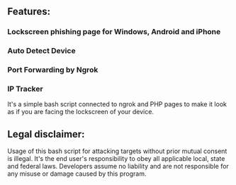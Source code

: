 ## Features:

### Lockscreen phishing page for Windows, Android and iPhone
### Auto Detect Device
### Port Forwarding by Ngrok
### IP Tracker

It's a simple bash script connected to ngrok and PHP pages to make it look as if you are facing the lockscreen of your device.

## Legal disclaimer:

Usage of this bash script for attacking targets without prior mutual consent is illegal. It's the end user's responsibility to obey all applicable local, state and federal laws. Developers assume no liability and are not responsible for any misuse or damage caused by this program. 
